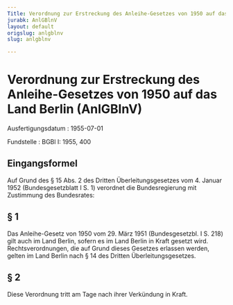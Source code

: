 ```yaml
---
Title: Verordnung zur Erstreckung des Anleihe-Gesetzes von 1950 auf das Land Berlin
jurabk: AnlGBlnV
layout: default
origslug: anlgblnv
slug: anlgblnv

---
```


# Verordnung zur Erstreckung des Anleihe-Gesetzes von 1950 auf das Land Berlin (AnlGBlnV)

Ausfertigungsdatum
:   1955-07-01

Fundstelle
:   BGBl I: 1955, 400



## Eingangsformel

Auf Grund des § 15 Abs. 2 des Dritten Überleitungsgesetzes vom 4. Januar 1952 (Bundesgesetzblatt I S. 1) verordnet die Bundesregierung mit Zustimmung des Bundesrates:


## § 1

Das Anleihe-Gesetz von 1950 vom 29. März 1951 (Bundesgesetzbl. I S. 218) gilt auch im Land Berlin, sofern es im Land Berlin in Kraft gesetzt wird. Rechtsverordnungen, die auf Grund dieses Gesetzes erlassen werden, gelten im Land Berlin nach § 14 des Dritten Überleitungsgesetzes.


## § 2

Diese Verordnung tritt am Tage nach ihrer Verkündung in Kraft.


